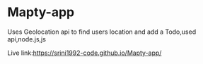 # Mapty-app
Uses Geolocation api to find users location and add a Todo,used api,node.js,js

Live link:https://srini1992-code.github.io/Mapty-app/

